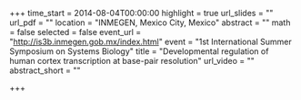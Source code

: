 +++
time_start = 2014-08-04T00:00:00
highlight = true
url_slides = ""
url_pdf = ""
location = "INMEGEN, Mexico City, Mexico"
abstract = ""
math = false
selected = false
event_url = "http://is3b.inmegen.gob.mx/index.html"
event = "1st International Summer Symposium on Systems Biology"
title = "Developmental regulation of human cortex transcription at base-pair resolution"
url_video = ""
abstract_short = ""

+++

